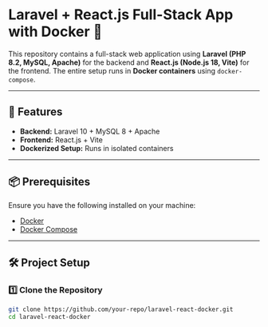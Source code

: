 # Laravel + React.js Full-Stack App with Docker 🐳

This repository contains a full-stack web application using **Laravel (PHP 8.2, MySQL, Apache)** for the backend and **React.js (Node.js 18, Vite)** for the frontend. The entire setup runs in **Docker containers** using `docker-compose`.

---

## 🚀 Features
- **Backend:** Laravel 10 + MySQL 8 + Apache
- **Frontend:** React.js + Vite
- **Dockerized Setup:** Runs in isolated containers

---

## 📦 Prerequisites
Ensure you have the following installed on your machine:
- [Docker](https://www.docker.com/)
- [Docker Compose](https://docs.docker.com/compose/)

---

## 🛠️ Project Setup

### 1️⃣ Clone the Repository
```sh
git clone https://github.com/your-repo/laravel-react-docker.git
cd laravel-react-docker
